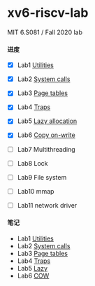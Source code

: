 # xv6-riscv-lab
MIT 6.S081 / Fall 2020 lab

#### 进度

- [x] Lab1 [Utilities](https://github.com/whileskies/xv6-labs-2020/tree/util) 
- [x] Lab2 [System calls](https://github.com/whileskies/xv6-labs-2020/tree/syscall)
- [x] Lab3 [Page tables](https://github.com/whileskies/xv6-labs-2020/tree/pgtbl)
- [x] Lab4 [Traps](https://github.com/whileskies/xv6-labs-2020/tree/traps)
- [x] Lab5 [Lazy allocation](https://github.com/whileskies/xv6-labs-2020/tree/lazy)
- [x] Lab6 [Copy on-write](https://github.com/whileskies/xv6-labs-2020/tree/cow)
- [ ] Lab7 Multithreading
- [ ] Lab8 Lock
- [ ] Lab9 File system
- [ ] Lab10 mmap
- [ ] Lab11 network driver


#### 笔记
- Lab1 [Utilities](doc/Lab1-Xv6%20and%20Unix%20utilities.md)
- Lab2 [System calls](doc/Lab2-system%20calls.md)
- Lab3 [Page tables](doc/Lab3-page%20tables.md)
- Lab4 [Traps](doc/Lab4-traps.md) 
- Lab5 [Lazy](doc/Lab5-lazy.md)
- Lab6 [COW](doc/Lab6-cow.md)